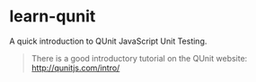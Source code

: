 learn-qunit
===========

A quick introduction to QUnit JavaScript Unit Testing.

> There is a good introductory tutorial on the QUnit website:
> http://qunitjs.com/intro/
